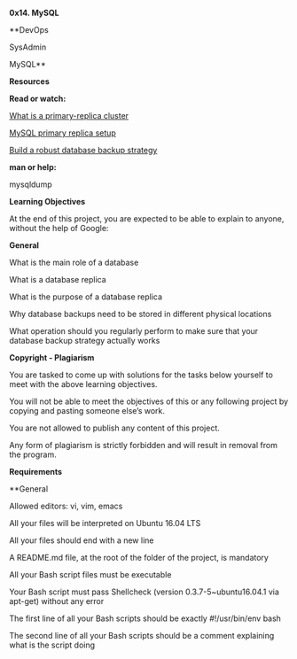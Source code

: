 **0x14. MySQL**

**DevOps

SysAdmin

MySQL**

**Resources**

**Read or watch:**

[What is a primary-replica cluster](https://intranet.alxswe.com/rltoken/eojqG9FZbA6QVWN5P9cLzA)

[MySQL primary replica setup](https://intranet.alxswe.com/rltoken/z2KVk2UKLMc0RvHMdJmYLg)

[Build a robust database backup strategy](https://intranet.alxswe.com/rltoken/BharnxaLb-BDDYFywzME2Q)

**man or help:**

mysqldump

**Learning Objectives**

At the end of this project, you are expected to be able to explain to anyone, without the help of Google:

**General**

What is the main role of a database

What is a database replica

What is the purpose of a database replica

Why database backups need to be stored in different physical locations

What operation should you regularly perform to make sure that your database backup strategy actually works

**Copyright - Plagiarism**

You are tasked to come up with solutions for the tasks below yourself to meet with the above learning objectives.

You will not be able to meet the objectives of this or any following project by copying and pasting someone else’s work.

You are not allowed to publish any content of this project.

Any form of plagiarism is strictly forbidden and will result in removal from the program.

**Requirements**

**General

Allowed editors: vi, vim, emacs

All your files will be interpreted on Ubuntu 16.04 LTS

All your files should end with a new line

A README.md file, at the root of the folder of the project, is mandatory

All your Bash script files must be executable

Your Bash script must pass Shellcheck (version 0.3.7-5~ubuntu16.04.1 via apt-get) without any error

The first line of all your Bash scripts should be exactly #!/usr/bin/env bash

The second line of all your Bash scripts should be a comment explaining what is the script doing


